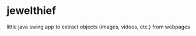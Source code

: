 jewelthief
==========

little java swing app to extract objects (images, videos, etc.) from webpages